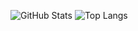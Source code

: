 ![GitHub Stats](https://github-readme-stats.vercel.app/api?username=devendrn\&rank_icon=github)
![Top Langs](https://github-readme-stats.vercel.app/api/top-langs/?username=devendrn&exclude_repo=devon-particles&hide=scala,supercollider,batchfile&langs_count=10\&layout=compact)
